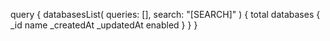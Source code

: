 query {
    databasesList(
        queries: [],
        search: "[SEARCH]"
    ) {
        total
        databases {
            _id
            name
            _createdAt
            _updatedAt
            enabled
        }
    }
}
